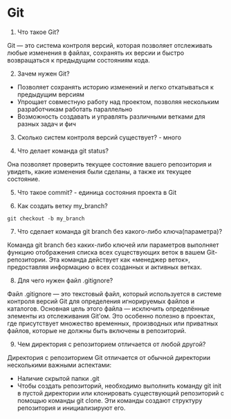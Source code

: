 # Git

1) Что такое Git?

Git — это система контроля версий, которая позволяет отслеживать любые изменения в файлах, сохранять их версии и быстро возвращаться к предыдущим состояниям кода.

2) Зачем нужен Git?

- Позволяет сохранять историю изменений и легко откатываться к предыдущим версиям
- Упрощает совместную работу над проектом, позволяя нескольким разработчикам работать параллельно
- Возможность создавать и управлять различными ветками для разных задач и фич

3) Сколько систем контроля версий существует? - много

4) Что делает команда git status?

Она позволяет проверить текущее состояние вашего репозитория и увидеть, какие изменения были сделаны, а также их текущее состояние.

5) Что такое commit? - единица состояния проекта в Git

6) Как создать ветку my_branch?

```
git checkout -b my_branch
```

7) Что сделает команда git branch без какого-либо ключа(параметра)?

Команда git branch без каких-либо ключей или параметров выполняет функцию отображения списка всех существующих веток в вашем Git-репозитории. Эта команда действует как «менеджер веток», предоставляя информацию о всех созданных и активных ветках.

8) Для чего нужен файл .gitignore?

Файл .gitignore — это текстовый файл, который используется в системе контроля версий Git для определения игнорируемых файлов и каталогов. Основная цель этого файла — исключить определённые элементы из отслеживания Git’ом. Это особенно полезно в проектах, где присутствует множество временных, производных или приватных файлов, которые не должны быть включены в репозиторий.

9) Чем директория с репозиторием отличается от любой другой? 

Директория с репозиторием Git отличается от обычной директории несколькими важными аспектами:
- Наличие скрытой папки .git
- Чтобы создать репозиторий, необходимо выполнить команду git init в пустой директории или клонировать существующий репозиторий с помощью команды git clone. Эти команды создают структуру репозитория и инициализируют его.

